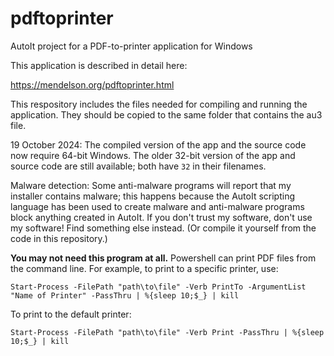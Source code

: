 # pdftoprinter
AutoIt project for a PDF-to-printer application for Windows

This application is described in detail here:

https://mendelson.org/pdftoprinter.html

This respository includes the files needed for compiling and running the application. They should be copied to the same folder that contains the au3 file.

19 October 2024: The compiled version of the app and the source code now require 64-bit Windows. The older 32-bit version of the app and source code are still available; both have `32` in their filenames.

Malware detection: Some anti-malware programs will report that my installer contains malware; this happens because the AutoIt scripting language has been used to create malware and anti-malware programs block anything created in AutoIt. If you don't trust my software, don't use my software! Find something else instead. (Or compile it yourself from the code in this repository.)

**You may not need this program at all.** Powershell can print PDF files from the command line. For example, to print to a specific printer, use:

`Start-Process -FilePath "path\to\file" -Verb PrintTo -ArgumentList "Name of Printer" -PassThru | %{sleep 10;$_} | kill`

To print to the default printer:

`Start-Process -FilePath "path\to\file" -Verb Print -PassThru | %{sleep 10;$_} | kill`

